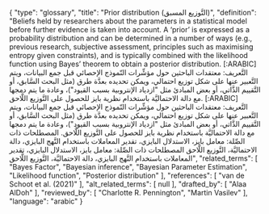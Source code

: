 {
    "type": "glossary",
    "title": "Prior distribution (التَّوزيع المسبق)",
    "definition": "Beliefs held by researchers about the parameters in a statistical model before further evidence is taken into account. A ‘prior’ is expressed as a probability distribution and can be determined in a number of ways (e.g., previous research, subjective assessment, principles such as maximising entropy given constraints), and is typically combined with the likelihood function using Bayes’ theorem to obtain a posterior distribution. [:ARABIC] التَّعريف: معتقدات الباحثين حول مؤشِّرات النّموذج الإحصائي قبل جمع البيانات، ويتم التَّعبير عنها على شكل توزيع احتمالي، ويمكن تحديده بعدَّة طرق (مثل البحث السَّابق، أو التَّقييم الذَّاتي، أو بعض المبادئ مثل \"ازدياد الإنتروبية بسبب القيود\")، وعادة ما يتم دمجها مع دالة الاحتماليَّة باستخدام نظرية بايز للحصول على التَّوزيع اللَّاحق. [:ARABIC] التَّعريف: معتقدات الباحثين حول مؤشِّرات النّموذج الإحصائي قبل جمع البيانات، ويتم التَّعبير عنها على شكل توزيع احتمالي، ويمكن تحديده بعدَّة طرق (مثل البحث السَّابق، أو التَّقييم الذَّاتي، أو بعض المبادئ مثل \"ازدياد الإنتروبية بسبب القيود\")، وعادة ما يتم دمجها مع دالة الاحتماليَّة باستخدام نظرية بايز للحصول على التَّوزيع اللَّاحق. المصطلحات ذات الصِّلة: معامل بايز، الاستدلال البايزي، تقدير المعاملات باستخدام النَّهج البايزي، دالة الاحتماليَّة، التَّوزيع اللَّاحق المصطلحات ذات الصِّلة: معامل بايز، الاستدلال البايزي، تقدير المعاملات باستخدام النَّهج البايزي، دالة الاحتماليَّة، التَّوزيع اللَّاحق",
    "related_terms": [
        "Bayes Factor",
        "Bayesian inference",
        "Bayesian Parameter Estimation",
        "Likelihood function",
        "Posterior distribution"
    ],
    "references": [
        "van de Schoot et al. (2021)"
    ],
    "alt_related_terms": [
        null
    ],
    "drafted_by": [
        "Alaa AlDoh"
    ],
    "reviewed_by": [
        "Charlotte R. Pennington",
        "Martin Vasilev"
    ],
    "language": "arabic"
}